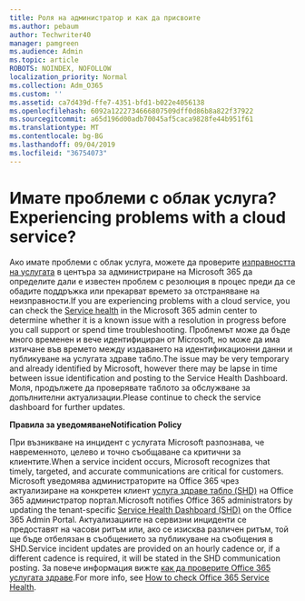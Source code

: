 ```yaml
---
title: Роля на администратор и как да присвоите
ms.author: pebaum
author: Techwriter40
manager: pamgreen
ms.audience: Admin
ms.topic: article
ROBOTS: NOINDEX, NOFOLLOW
localization_priority: Normal
ms.collection: Adm_O365
ms.custom: ''
ms.assetid: ca7d439d-ffe7-4351-bfd1-b022e4056138
ms.openlocfilehash: 6092a1222734666807509dff0d86b8a822f37922
ms.sourcegitcommit: a65d196d00adb70045af5caca9828fe44b951f61
ms.translationtype: MT
ms.contentlocale: bg-BG
ms.lasthandoff: 09/04/2019
ms.locfileid: "36754073"
---
```

# <a name="experiencing-problems-with-a-cloud-service"></a><span data-ttu-id="4c23e-102">Имате проблеми с облак услуга?</span><span class="sxs-lookup"><span data-stu-id="4c23e-102">Experiencing problems with a cloud service?</span></span>

<span data-ttu-id="4c23e-103">Ако имате проблеми с облак услуга, можете да проверите [изправността на услугата](https://admin.microsoft.com/AdminPortal/Home#/servicehealth) в центъра за администриране на Microsoft 365 да определите дали е известен проблем с резолюция в процес преди да се обадите поддръжка или прекарват времето за отстраняване на неизправности.</span><span class="sxs-lookup"><span data-stu-id="4c23e-103">If you are experiencing problems with a cloud service, you can check the [Service health](https://admin.microsoft.com/AdminPortal/Home#/servicehealth) in the Microsoft 365 admin center to determine whether it is a known issue with a resolution in progress before you call support or spend time troubleshooting.</span></span> <span data-ttu-id="4c23e-104">Проблемът може да бъде много временен и вече идентифициран от Microsoft, но може да има изтичане във времето между издаването на идентификационни данни и публикуване на услугата здраве табло.</span><span class="sxs-lookup"><span data-stu-id="4c23e-104">The issue may be very temporary and already identified by Microsoft, however there may be lapse in time between issue identification and posting to the Service Health Dashboard.</span></span> <span data-ttu-id="4c23e-105">Моля, продължете да проверявате таблото за обслужване за допълнителни актуализации.</span><span class="sxs-lookup"><span data-stu-id="4c23e-105">Please continue to check the service dashboard for further updates.</span></span>

<span data-ttu-id="4c23e-106">**Правила за уведомяване**</span><span class="sxs-lookup"><span data-stu-id="4c23e-106">**Notification Policy**</span></span>

<span data-ttu-id="4c23e-107">При възникване на инцидент с услугата Microsoft разпознава, че навременното, целево и точно съобщаване са критични за клиентите.</span><span class="sxs-lookup"><span data-stu-id="4c23e-107">When a service incident occurs, Microsoft recognizes that timely, targeted, and accurate communications are critical for customers.</span></span> <span data-ttu-id="4c23e-108">Microsoft уведомява администраторите на Office 365 чрез актуализиране на конкретен клиент [услуга здраве табло (SHD)](https://admin.microsoft.com/AdminPortal/Home#/servicehealth) на Office 365 администратор портал.</span><span class="sxs-lookup"><span data-stu-id="4c23e-108">Microsoft notifies Office 365 administrators by updating the tenant-specific [Service Health Dashboard (SHD)](https://admin.microsoft.com/AdminPortal/Home#/servicehealth) on the Office 365 Admin Portal.</span></span> <span data-ttu-id="4c23e-109">Актуализациите на сервизни инциденти се предоставят на часови ритъм или, ако се изисква различен ритъм, той ще бъде отбелязан в съобщението за публикуване на съобщения в SHD.</span><span class="sxs-lookup"><span data-stu-id="4c23e-109">Service incident updates are provided on an hourly cadence or, if a different cadence is required, it will be stated in the SHD communication posting.</span></span> <span data-ttu-id="4c23e-110">За повече информация вижте [как да проверите Office 365 услугата здраве](https://docs.microsoft.com/office365/enterprise/view-service-health).</span><span class="sxs-lookup"><span data-stu-id="4c23e-110">For more info, see [How to check Office 365 Service Health](https://docs.microsoft.com/office365/enterprise/view-service-health).</span></span>

